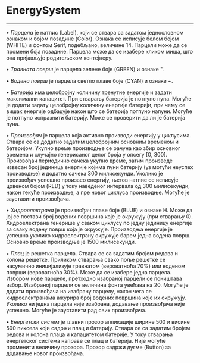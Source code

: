 # EnergySystem
------------------------------
• *Парцела* је натпис (Label), који се ствара са задатом једнословном ознаком и бојом позадине
(Color). Ознака се исписује белом бојом (WHITE) и фонтом Serif, подебљано, величине 14.
Парцели може да се промени боја позадине. Парцела може да се изабере кликом миша, што она
пријављује родитељском контејнеру.

• *Травната површ* је парцела зелене боје (GREEN) и
ознаке ".

• *Водена површ* је парцела светло плаве боје (CYAN) и
ознаке ~.

• *Батерија* има целобројну количину тренутне енергије и
задати максимални капацитет. При стварању батерија је
потпуно пуна. Могуће је додати задату целобројну
количину енергије батерији, при чему се вишак енергије
одбацује након што се батерија потпуно напуни. Могуће
је потпуно испразнити батерију. Може се проверити да ли
је батерија пуна.

• *Произвођач* је парцела која активно производи енергију у
циклусима. Ствара се са додатно задатим целобројним
основним временом и батеријом. Укупно време
производње се рачуна као збир основног времена и случајно генерисаног целог броја у опсегу [0,
300]. Произвођач периодично сачека укупно време, затим произведе извесан број јединица
енергије којима пуни батерију (уз могући неуспех производње) и додатно сачека 300
милисекунди. Уколико је произвођач успешно произвео енергију, његов натпис се исписује
црвеном бојом (RED) у току наведеног интервала од 300 милисекунди, након текуће производње,
а пре новог циклуса производње. Могуће је зауставити произвођача.

• *Хидроелектрана* је произвођач плаве боје (BLUE) и ознаке H. Може да јој се постави број
водених површина које је окружују (при стварању 0). Хидроелектрана генерише у сваком
циклусу по једну јединицу енергије за сваку водену површ која је окружује. Производња енергије
је успешна уколико хидроелектрану окружује барем једна водена површ. Основно време
производње је 1500 милисекунди.

• *Плац* је решетка парцела. Ствара се са задатим бројем редова и колона решетке. Приликом
стварања свако поље решетке се насумично иницијализује травнатом (вероватноћа 70%) или
воденом површи (вероватноћа 30%). Може да се изабере једна парцела. Избором нове парцеле,
претходно изабраној парцели се поништава избор. Изабраној парцели се величина фонта увећава
на 20. Могуће је додати произвођача на изабрану парцелу, након чега се хидроелектранама
ажурира број водених површина које их окружују. Уколико ни једна парцела није изабрана,
додавање произвођача није успешно. Могуће је зауставити рад свих произвођача.

• *Енергетски систем* је главни прозор апликације ширине 500 и висине 500 пиксела који садржи
плац и батерију. Ствара се са задатим бројем редова и колона плаца и капацитетом батерије. У
току стварања енергетског система направе се плац и батерија. Није могуће променити величину
прозора. Прозор садржи дугме (Button) за додавање новог произвођача.
